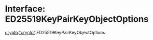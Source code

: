 # Interface: ED25519KeyPairKeyObjectOptions

[crypto](../modules/crypto.md).["crypto"](../modules/crypto._crypto_.md).ED25519KeyPairKeyObjectOptions
